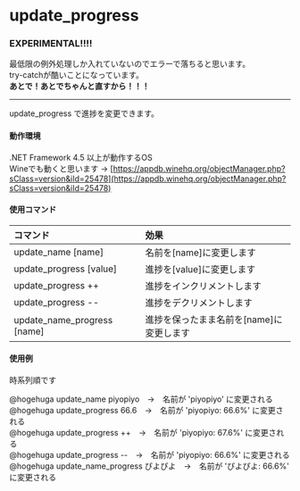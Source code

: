 update_progress
===============

### EXPERIMENTAL!!!!

最低限の例外処理しか入れていないのでエラーで落ちると思います。   
try-catchが酷いことになっています。  
**あとで！あとでちゃんと直すから！！！**

----

update_progress で進捗を変更できます。  

#### 動作環境

.NET Framework 4.5 以上が動作するOS  
Wineでも動くと思います → [https://appdb.winehq.org/objectManager.php?sClass=version&iId=25478](https://appdb.winehq.org/objectManager.php?sClass=version&iId=25478)

#### 使用コマンド

|コマンド|効果|
|:----|:----|
|update_name [name]|名前を[name]に変更します|
|update_progress [value]|進捗を[value]に変更します|
|update_progress ++|進捗をインクリメントします|
|update_progress --|進捗をデクリメントします|
|update_name_progress [name]|進捗を保ったまま名前を[name]に変更します|

#### 使用例

時系列順です

@hogehuga update_name piyopiyo　→　名前が 'piyopiyo' に変更される  
@hogehuga update_progress 66.6　→　名前が 'piyopiyo: 66.6%' に変更される  
@hogehuga update_progress ++　→　名前が 'piyopiyo: 67.6%' に変更される  
@hogehuga update_progress --　→　名前が 'piyopiyo: 66.6%' に変更される  
@hogehuga update_name_progress ぴよぴよ　→　名前が 'ぴよぴよ: 66.6%' に変更される
